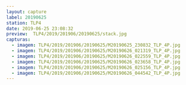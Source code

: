 ```yaml
---
layout: capture
label: 20190625
station: TLP4
date: 2019-06-25 23:08:32
preview:  TLP4/2019/201906/20190625/stack.jpg
capturas:
  - imagem: TLP4/2019/201906/20190625/M20190625_230832_TLP_4P.jpg
  - imagem: TLP4/2019/201906/20190625/M20190626_021319_TLP_4P.jpg
  - imagem: TLP4/2019/201906/20190625/M20190626_022559_TLP_4P.jpg
  - imagem: TLP4/2019/201906/20190625/M20190626_023658_TLP_4P.jpg
  - imagem: TLP4/2019/201906/20190625/M20190626_025156_TLP_4P.jpg
  - imagem: TLP4/2019/201906/20190625/M20190626_044542_TLP_4P.jpg
---
```

